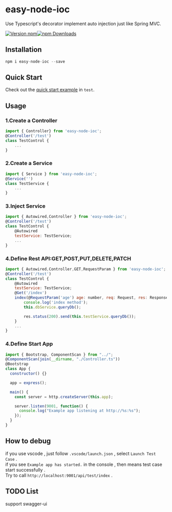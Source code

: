 # easy-node-ioc

Use Typescript's decorator implement auto injection just like Spring MVC.

[![Version npm](https://img.shields.io/npm/v/winston.svg?style=flat-square)](https://www.npmjs.com/package/winston)[![npm Downloads](https://img.shields.io/npm/dm/winston.svg?style=flat-square)](https://npmcharts.com/compare/winston?minimal=true)

## Installation

```js
npm i easy-node-ioc --save
```

## Quick Start

Check out the [quick start example][quick-example] in `test`.

[quick-example]: https://github.com/chenkang084/easy-node-ioc/tree/master/src/test

## Usage

### 1.Create a Controller

```javascript
import { Controller} from 'easy-node-ioc';
@Controller('/test')
class TestControl {
    ...
}
```

### 2.Create a Service

```javascript
import { Service } from 'easy-node-ioc';
@Service('')
class TestService {
    ...
}
```

### 3.Inject Service

```javascript
import { Autowired,Controller } from 'easy-node-ioc';
@Controller('/test')
class TestControl {
    @Autowired
    testService: TestService;
    ...
}
```

### 4.Define Rest API:GET,POST,PUT,DELETE,PATCH

```javascript
import { Autowired,Controller,GET,RequestParam } from 'easy-node-ioc';
@Controller('/test')
class TestControl {
    @Autowired
    testService: TestService;
    @Get('/index')
    index(@RequestParam('age') age: number, req: Request, res: Response) {
        console.log('index method');
        this.dbService.queryDb();

        res.status(200).send(this.testService.queryDb());
    }
    ...
}
```

### 4.Define Start App

```javascript
import { Bootstrap, ComponentScan } from "../";
@ComponentScan(join(__dirname, "./Controller.ts"))
@Bootstrap
class App {
  constructor() {}

  app = express();

  main() {
    const server = http.createServer(this.app);

    server.listen(9001, function() {
      console.log("Example app listening at http://%s:%s");
    });
  }
}
```

## How to debug

if you use vscode , just follow `.vscode/launch.json` , select `Launch Test Case` .  
if you see `Example app has started.` in the console , then means test case start successfully .  
Try to call `http://localhost:9001/api/test/index` .

## TODO List

support swagger-ui
